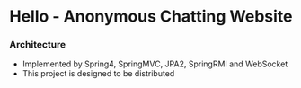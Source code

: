# Hello - Anonymous Chatting Website

### Architecture
* Implemented by Spring4, SpringMVC, JPA2, SpringRMI and WebSocket
* This project is designed to be distributed
